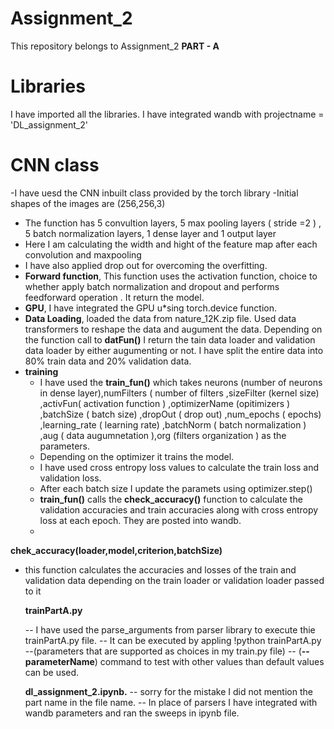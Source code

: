 # Assignment_2
This repository belongs to Assignment_2
 **PART - A** 
 # Libraries
I have imported all the libraries.
I have integrated wandb with projectname = 'DL_assignment_2'
# CNN class
-I have uesd the CNN inbuilt class provided by the torch library
-Initial shapes of the images are (256,256,3) 
 - The function has 5 convultion layers, 5 max pooling layers ( stride =2 ) , 5 batch normalization 
  layers, 1 dense layer and 1 output layer
- Here I am calculating the width and hight of the feature map after each convolution and maxpooling
- I have also applied drop out for overcoming the overfitting.
- **Forward function**, This function uses the activation function, choice to whether apply batch normalization and dropout and performs  feedforward operation . It return the model.
- **GPU**, I have integrated the GPU u*sing torch.device function.
- **Data Loading**, loaded the data from nature_12K.zip file. Used data transformers to reshape the data and augument the data. Depending on the function call to **datFun()** I return the tain data loader and validation data loader by either augumenting or not. I have split the entire data into 80% train data and 20% validation data.
- **training**
   - I have used the **train_fun()** which takes neurons (number of neurons in dense layer),numFilters ( number of filters ,sizeFilter (kernel size) ,activFun( activation function  ) ,optimizerName (opitimizers ) ,batchSize ( batch size) ,dropOut ( drop out) ,num_epochs ( epochs) ,learning_rate ( learning rate)  ,batchNorm ( batch normalization ) ,aug ( data augumnetation ),org (filters organization ) as the parameters.
   - Depending on the optimizer it trains the model.
   - I have used cross entropy loss values to calculate the train loss and validation loss.
   - After each batch size I update the paramets using optimizer.step()
   -  **train_fun()** calls the **check_accuracy()** function to calculate the validation accuracies and train accuracies along with cross entropy loss at each epoch. They are posted into wandb.
   -  
**chek_accuracy(loader,model,criterion,batchSize)**
- this function calculates the accuracies and losses of the train and validation data depending on the train loader or validation loader passed to it
  
   **trainPartA.py**

  -- I have used the parse_arguments from parser library to execute thie trainPartA.py file.
  -- It can be executed by appling !python trainPartA.py --(parameters that are supported as choices in my train.py file)
  -- (**-- parameterName**) command to test with other values than default values can be used.
  
  **dl_assignment_2.ipynb.**
  -- sorry for the mistake I did not mention the part name in the file name.
  -- In place of parsers I have integrated with wandb parameters and ran the sweeps in ipynb file.


